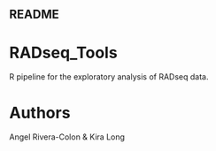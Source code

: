 ## README ##

# RADseq_Tools #

R pipeline for the exploratory analysis of RADseq data. 

# Authors
Angel Rivera-Colon & Kira Long

